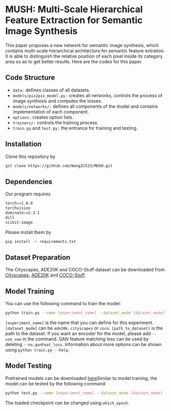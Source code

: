 # MUSH: Multi-Scale Hierarchical Feature Extraction for Semantic Image Synthesis
This paper proposes a new network for semantic image synthesis, which contains multi-scale hierarchical architecture for semantic feature extration. It is able to distinguish the relative position of each pixel inside its category area so as to get better results. Here are the codes for this paper.

## Code Structure
- `data:` defines classes of all datasets.
- `models/pix2pix_model.py:` creates all networks, controls the process of image synthesis and computes the losses.
- `models/networks/:` defines all components of the model and contains implementation of each component.
- `options:` creates option lists.
- `trainers/:` controls the training process.
- `train.py` and `test.py:` the entrance for training and testing.

## Installation
Clone this repository by
```bash
git clone https://github.com/WangZC525/MUSH.git
```

## Dependencies
Our program requires
```bash
torch>=1.0.0
torchvision
dominate>=2.3.1
dill
scikit-image
```
Please install them by
```bash
pip install -r requirements.txt
```

## Dataset Preparation
The Cityscapes, ADE20K and COCO-Stuff dataset can be downloaded from [Cityscapes](https://www.cityscapes-dataset.com/), [ADE20K](http://groups.csail.mit.edu/vision/datasets/ADE20K/) and [COCO-Stuff](https://github.com/nightrome/cocostuff). 

## Model Training
You can use the following command to train the model:
```bash
python train.py --name [experiment_name] --dataset_mode [dataset_mode] --dataroot [path_to_dataset] --no_ganFeat_loss
```
`[experiment_name]` is the name that you can define for this experiment. `[dataset_mode]` can be `ade20k`, `cityscapes` or `coco`. `[path_to_dataset]` is the path to the dataset. If you want an encoder for the model, please add `--use_vae` in the command. GAN feature matching loss can be used by deleting `--no_ganFeat_loss`. Information about more options can be shown using `python train.py --help`.

## Model Testing
Pretrained models can be downloaded [here]()Similar to model training, the model can be tested by the following command:
```bash
python test.py --name [experiment_name] --dataset_mode [dataset_mode] --dataroot [path_to_dataset] 
```
The loaded checkpoint can be changed using `which_epoch`.
